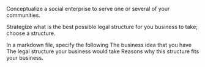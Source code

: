 Conceptualize a social enterprise to serve one or several of your communities.


Strategize what is the best possible legal structure for you business to take; choose a structure.


In a markdown file, specify the following
The business idea that you have
The legal structure your business would take
Reasons why this structure fits your business.


